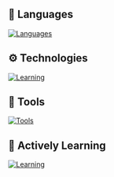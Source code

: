 ## 👾 Languages<br>
[![Languages](https://skillicons.dev/icons?i=ts,js,py,html,css)](https://skillicons.dev)

## ⚙️ Technologies<br>
[![Learning](https://skillicons.dev/icons?i=nodejs)](https://skillicons.dev)

## 🔧 Tools<br>
[![Tools](https://skillicons.dev/icons?i=vscode,github,ps,discord)](https://skillicons.dev)

## 🌱 Actively Learning<br>
[![Learning](https://skillicons.dev/icons?i=git,githubactions)](https://skillicons.dev)
